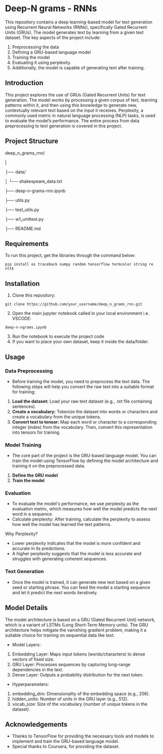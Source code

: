 # Deep-N grams - RNNs

This repository contains a deep learning-based model for text generation using Recurrent Neural Networks (RNNs), specifically Gated Recurrent Units (GRUs). The model generates text by learning from a given text dataset. The key aspects of the project include:
1. Preprocessing the data
2. Defining a GRU-based language model
3. Training the model
4. Evaluating it using perplexity.
5. Additionally, the model is capable of generating text after training.

## Introduction

This project explores the use of GRUs (Gated Recurrent Units) for text generation. The model works by processing a given corpus of text, learning patterns within it, and then using this knowledge to generate new, contextually relevant text based on the input it receives. Perplexity, a commonly used metric in natural language processing (NLP) tasks, is used to evaluate the model’s performance. The entire process from data preprocessing to text generation is covered in this project.


## Project Structure

deep_n_grams_rnn/

|

├── data/               

│   └── shakespeare_data.txt  

├── deep-n-grams-rnn.ipynb  

├── utils.py 

├── test_utils.py 

├── w1_unittest.py

├── README.md           

## Requirements

To run this project, get the libraries through the command below:

```
pip install os traceback numpy random tensorflow termcolor string re nltk 
```

## Installation
1. Clone this repository:
```
git clone https://github.com/your_username/deep_n_grams_rnn.git
```
2. Open the main jupyter notebook called in your local environment i.e. VSCODE:
```
deep-n-ngrams.ipynb
```
3. Run the notebook to execute the project code
4. If you want to place your own dataset, keep it inside the data/folder.

## Usage
### Data Preprocessing

- Before training the model, you need to preprocess the text data. The following steps will help you convert the raw text into a suitable format for training:

1. **Load the dataset:** Load your raw text dataset (e.g., .txt file containing sentences).
2. **Create a vocabulary:** Tokenize the dataset into words or characters and create a vocabulary from the unique tokens.
3. **Convert text to tensor:** Map each word or character to a corresponding integer (index) from the vocabulary. Then, convert this representation into tensors for training.

### Model Training

- The core part of the project is the GRU-based language model. You can train the model using TensorFlow by defining the model architecture and training it on the preprocessed data.

1. **Define the GRU model**
2. **Train the model** 

### Evaluation

- To evaluate the model's performance, we use perplexity as the evaluation metric, which measures how well the model predicts the next word in a sequence.
- Calculate perplexity: After training, calculate the perplexity to assess how well the model has learned the text patterns.

Why Perplexity?

- Lower perplexity indicates that the model is more confident and accurate in its predictions.
- A higher perplexity suggests that the model is less accurate and struggles with generating coherent sequences.

### Text Generation

- Once the model is trained, it can generate new text based on a given seed or starting phrase. You can feed the model a starting sequence and let it predict the next words iteratively.

## Model Details

The model architecture is based on a GRU (Gated Recurrent Unit) network, which is a variant of LSTMs (Long Short-Term Memory units). The GRU architecture helps mitigate the vanishing gradient problem, making it a suitable choice for training on sequential data like text.

- Model Layers:

1. Embedding Layer: Maps input tokens (words/characters) to dense vectors of fixed size.
2. GRU Layer: Processes sequences by capturing long-range dependencies in the text.
3. Dense Layer: Outputs a probability distribution for the next token.

- Hyperparameters:

1. embedding_dim: Dimensionality of the embedding space (e.g., 256).
2. hidden_units: Number of units in the GRU layer (e.g., 512).
3. vocab_size: Size of the vocabulary (number of unique tokens in the dataset).

## Acknowledgements

- Thanks to TensorFlow for providing the necessary tools and models to implement and train the GRU-based language model.
- Special thanks to Coursera, for providing the dataset.

